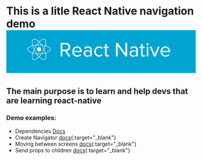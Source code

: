 # This is a litle React Native navigation demo ![](./assets/rn-image.png)

## The main purpose is to learn and help devs that are learning react-native

### Demo examples:

- Dependencies <a href="https://reactnavigation.org/docs/hello-react-navigation" target="_blank">Docs</a>
- Create Navigator [docs](https://reactnavigation.org/docs/hello-react-navigation){:target="_blank"}
- Moving between screens [docs](https://reactnavigation.org/docs/navigating){:target="_blank"}
- Send props to children [docs](https://reactnavigation.org/docs/params){:target="_blank"}
